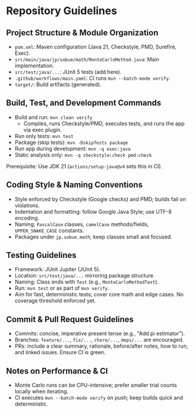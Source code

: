 # Repository Guidelines

## Project Structure & Module Organization
- `pom.xml`: Maven configuration (Java 21, Checkstyle, PMD, Surefire, Exec).
- `src/main/java/jp/sobue/math/MonteCarloMethod.java`: Main implementation.
- `src/test/java/...`: JUnit 5 tests (add here).
- `.github/workflows/main.yaml`: CI runs `mvn --batch-mode verify`.
- `target/`: Build artifacts (generated).

## Build, Test, and Development Commands
- Build and run: `mvn clean verify`
  - Compiles, runs Checkstyle/PMD, executes tests, and runs the app via exec plugin.
- Run only tests: `mvn test`
- Package (skip tests): `mvn -DskipTests package`
- Run app during development: `mvn -q exec:java`
- Static analysis only: `mvn -q checkstyle:check pmd:check`

Prerequisite: Use JDK 21 (`actions/setup-java@v4` sets this in CI).

## Coding Style & Naming Conventions
- Style enforced by Checkstyle (Google checks) and PMD; builds fail on violations.
- Indentation and formatting: follow Google Java Style; use UTF-8 encoding.
- Naming: `PascalCase` classes, `camelCase` methods/fields, `UPPER_SNAKE_CASE` constants.
- Packages under `jp.sobue.math`; keep classes small and focused.

## Testing Guidelines
- Framework: JUnit Jupiter (JUnit 5).
- Location: `src/test/java/...` mirroring package structure.
- Naming: Class ends with `Test` (e.g., `MonteCarloMethodTest`).
- Run: `mvn test` or as part of `mvn verify`.
- Aim for fast, deterministic tests; cover core math and edge cases. No coverage threshold enforced yet.

## Commit & Pull Request Guidelines
- Commits: concise, imperative present tense (e.g., "Add pi estimator").
- Branches: `feature/...`, `fix/...`, `chore/...`, `deps/...` are encouraged.
- PRs: include a clear summary, rationale, before/after notes, how to run, and linked issues. Ensure CI is green.

## Notes on Performance & CI
- Monte Carlo runs can be CPU-intensive; prefer smaller trial counts locally when iterating.
- CI executes `mvn --batch-mode verify` on push; keep builds quick and deterministic.

